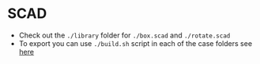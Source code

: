 # SCAD

- Check out the `./library` folder for `./box.scad` and `./rotate.scad`
- To export you can use `./build.sh` script in each of the case folders see [here](https://en.wikibooks.org/wiki/OpenSCAD_User_Manual/FAQ#How_can_I_export_multiple_parts_from_one_script?)

